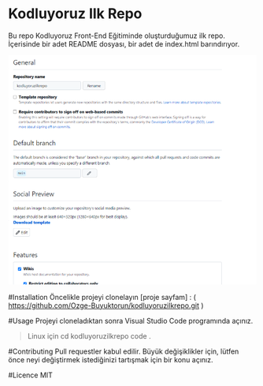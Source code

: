 # Kodluyoruz Ilk Repo
Bu repo Kodluyoruz Front-End Eğitiminde oluşturduğumuz ilk repo. İçerisinde bir adet README dosyası, bir adet de index.html barındırıyor.

![Alt text](image.png)

#Installation
Öncelikle projeyi clonelayın 
[proje sayfam] : ( https://github.com/Ozge-Buyuktorun/kodluyoruzilkrepo.git )

#Usage
Projeyi cloneladıktan sonra Visual Studio Code programında açınız.
> Linux için 
> cd kodluyoruzilkrepo
> code .

#Contributing
Pull requestler kabul edilir. Büyük değişiklikler için, lütfen önce neyi değiştirmek istediğinizi tartışmak için bir konu açınız.


#Licence 
MIT